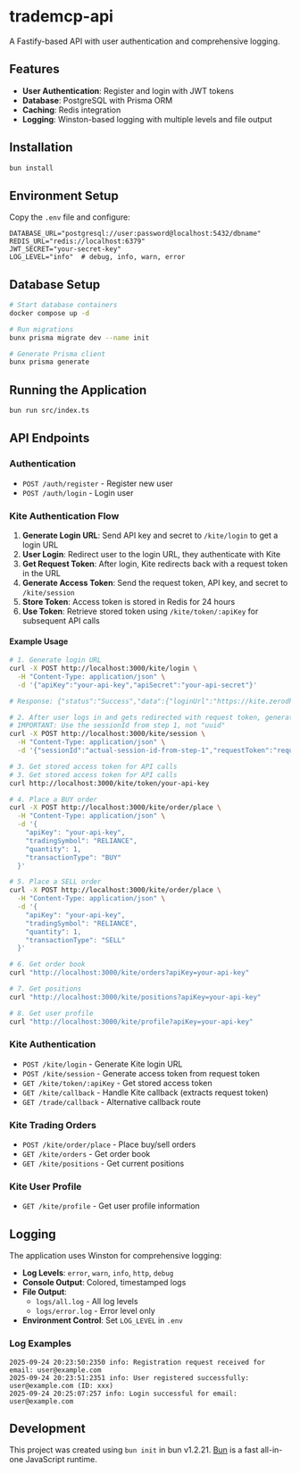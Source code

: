 # trademcp-api

A Fastify-based API with user authentication and comprehensive logging.

## Features

- **User Authentication**: Register and login with JWT tokens
- **Database**: PostgreSQL with Prisma ORM
- **Caching**: Redis integration
- **Logging**: Winston-based logging with multiple levels and file output

## Installation

```bash
bun install
```

## Environment Setup

Copy the `.env` file and configure:

```env
DATABASE_URL="postgresql://user:password@localhost:5432/dbname"
REDIS_URL="redis://localhost:6379"
JWT_SECRET="your-secret-key"
LOG_LEVEL="info"  # debug, info, warn, error
```

## Database Setup

```bash
# Start database containers
docker compose up -d

# Run migrations
bunx prisma migrate dev --name init

# Generate Prisma client
bunx prisma generate
```

## Running the Application

```bash
bun run src/index.ts
```

## API Endpoints

### Authentication
- `POST /auth/register` - Register new user
- `POST /auth/login` - Login user

### Kite Authentication Flow

1. **Generate Login URL**: Send API key and secret to `/kite/login` to get a login URL
2. **User Login**: Redirect user to the login URL, they authenticate with Kite
3. **Get Request Token**: After login, Kite redirects back with a request token in the URL
4. **Generate Access Token**: Send the request token, API key, and secret to `/kite/session`
5. **Store Token**: Access token is stored in Redis for 24 hours
6. **Use Token**: Retrieve stored token using `/kite/token/:apiKey` for subsequent API calls

#### Example Usage

```bash
# 1. Generate login URL
curl -X POST http://localhost:3000/kite/login \
  -H "Content-Type: application/json" \
  -d '{"apiKey":"your-api-key","apiSecret":"your-api-secret"}'

# Response: {"status":"Success","data":{"loginUrl":"https://kite.zerodha.com/connect/login?...","sessionId":"uuid"}}

# 2. After user logs in and gets redirected with request token, generate access token
# IMPORTANT: Use the sessionId from step 1, not "uuid"
curl -X POST http://localhost:3000/kite/session \
  -H "Content-Type: application/json" \
  -d '{"sessionId":"actual-session-id-from-step-1","requestToken":"request-token-from-url","apiKey":"your-api-key","apiSecret":"your-api-secret"}'

# 3. Get stored access token for API calls
# 3. Get stored access token for API calls
curl http://localhost:3000/kite/token/your-api-key

# 4. Place a BUY order
curl -X POST http://localhost:3000/kite/order/place \
  -H "Content-Type: application/json" \
  -d '{
    "apiKey": "your-api-key",
    "tradingSymbol": "RELIANCE",
    "quantity": 1,
    "transactionType": "BUY"
  }'

# 5. Place a SELL order
curl -X POST http://localhost:3000/kite/order/place \
  -H "Content-Type: application/json" \
  -d '{
    "apiKey": "your-api-key",
    "tradingSymbol": "RELIANCE",
    "quantity": 1,
    "transactionType": "SELL"
  }'

# 6. Get order book
curl "http://localhost:3000/kite/orders?apiKey=your-api-key"

# 7. Get positions
curl "http://localhost:3000/kite/positions?apiKey=your-api-key"

# 8. Get user profile
curl "http://localhost:3000/kite/profile?apiKey=your-api-key"
```

### Kite Authentication
- `POST /kite/login` - Generate Kite login URL
- `POST /kite/session` - Generate access token from request token
- `GET /kite/token/:apiKey` - Get stored access token
- `GET /kite/callback` - Handle Kite callback (extracts request token)
- `GET /trade/callback` - Alternative callback route

### Kite Trading Orders
- `POST /kite/order/place` - Place buy/sell orders
- `GET /kite/orders` - Get order book
- `GET /kite/positions` - Get current positions

### Kite User Profile
- `GET /kite/profile` - Get user profile information

## Logging

The application uses Winston for comprehensive logging:

- **Log Levels**: `error`, `warn`, `info`, `http`, `debug`
- **Console Output**: Colored, timestamped logs
- **File Output**:
  - `logs/all.log` - All log levels
  - `logs/error.log` - Error level only
- **Environment Control**: Set `LOG_LEVEL` in `.env`

### Log Examples

```
2025-09-24 20:23:50:2350 info: Registration request received for email: user@example.com
2025-09-24 20:23:51:2351 info: User registered successfully: user@example.com (ID: xxx)
2025-09-24 20:25:07:257 info: Login successful for email: user@example.com
```

## Development

This project was created using `bun init` in bun v1.2.21. [Bun](https://bun.com) is a fast all-in-one JavaScript runtime.
